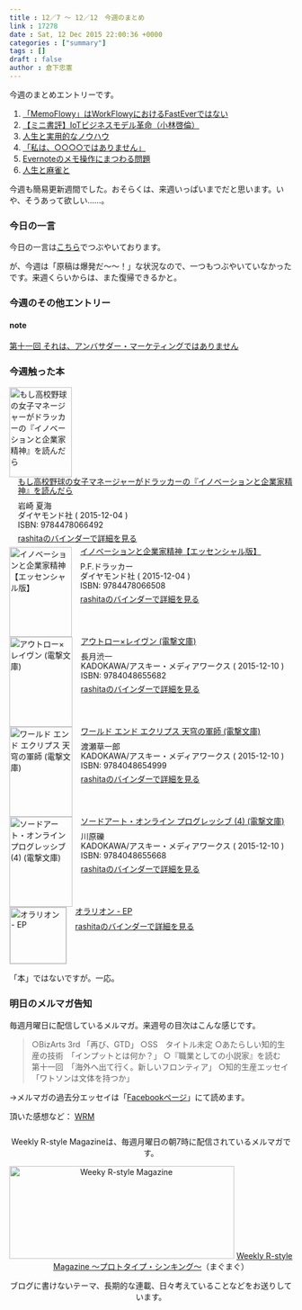 ```yaml
---
title : 12／7 〜 12／12　今週のまとめ
link : 17278
date : Sat, 12 Dec 2015 22:00:36 +0000
categories : ["summary"]
tags : []
draft : false
author : 倉下忠憲
---
```


今週のまとめエントリーです。

<ol>
<li><a href="https://rashita.net/blog/?p=17237">「MemoFlowy」はWorkFlowyにおけるFastEverではない</a></li>
<li><a href="https://rashita.net/blog/?p=17248">【ミニ書評】IoTビジネスモデル革命（小林啓倫）</a></li>
<li><a href="https://rashita.net/blog/?p=17257">人生と実用的なノウハウ</a></li>
<li><a href="https://rashita.net/blog/?p=17260">「私は、○○○○ではありません」</a></li>
<li><a href="https://rashita.net/blog/?p=17266">Evernoteのメモ操作にまつわる問題</a></li>
<li><a href="https://rashita.net/blog/?p=17273">人生と麻雀と</a></li>
</ol>

今週も簡易更新週間でした。おそらくは、来週いっぱいまでだと思います。いや、そうあって欲しい……。

<h3>今日の一言</h3>

今日の一言は<a href="http://twitter.com/rashita2 ">こちら</a>でつぶやいております。

が、今週は「原稿は爆発だ〜〜！」な状況なので、一つもつぶやいていなかったです。来週くらいからは、また復帰できるかと。

<h3>今週のその他エントリー</h3>

<H4>note</H4>

<a href="https://note.mu/rashita/n/n3b95bcdb89d5">第十一回 それは、アンバサダー・マーケティングではありません</a>

<H3>今週触った本</H3>

<div class="mm-middle" style="margin-bottom:0px;"><div class="mm-image" style="float:left;"><a href="http://www.amazon.co.jp/exec/obidos/ASIN/4478066493/rashita1000-22 /ref=nosim" target="_blank"><img src="http://ecx.images-amazon.com/images/I/61bZqanAUWL._SL160_.jpg" alt="もし高校野球の女子マネージャーがドラッカーの『イノベーションと企業家精神』を読んだら" title="もし高校野球の女子マネージャーがドラッカーの『イノベーションと企業家精神』を読んだら" width="111" height="160" border="0" /></a></div><div class="mm-content" style="float:left;margin-left:15px;line-height:120%"><div class="mm-title" style="line-height:120%"><a href="http://www.amazon.co.jp/exec/obidos/ASIN/4478066493/rashita1000-22 /ref=nosim" target="_blank">もし高校野球の女子マネージャーがドラッカーの『イノベーションと企業家精神』を読んだら</a></div><div class="mm-detail" style="margin-top:10px;">岩崎 夏海<br />ダイヤモンド社 ( 2015-12-04 )<br />ISBN: 9784478066492<br /><div style="margin:7px 0px"><a href="http://mediamarker.net/u/rashita/?asin=4478066493" target="_blank">rashitaのバインダーで詳細を見る</a></div></div></div><div style="clear:left"></div></div>

<div class="mm-middle" style="margin-bottom:0px;"><div class="mm-image" style="float:left;"><a href="http://www.amazon.co.jp/exec/obidos/ASIN/4478066507/rashita1000-22 /ref=nosim" target="_blank"><img src="http://ecx.images-amazon.com/images/I/51tSGAS5MzL._SL160_.jpg" alt="イノベーションと企業家精神【エッセンシャル版】" title="イノベーションと企業家精神【エッセンシャル版】" width="111" height="160" border="0" /></a></div><div class="mm-content" style="float:left;margin-left:15px;line-height:120%"><div class="mm-title" style="line-height:120%"><a href="http://www.amazon.co.jp/exec/obidos/ASIN/4478066507/rashita1000-22 /ref=nosim" target="_blank">イノベーションと企業家精神【エッセンシャル版】</a></div><div class="mm-detail" style="margin-top:10px;">P.F.ドラッカー<br />ダイヤモンド社 ( 2015-12-04 )<br />ISBN: 9784478066508<br /><div style="margin:7px 0px"><a href="http://mediamarker.net/u/rashita/?asin=4478066507" target="_blank">rashitaのバインダーで詳細を見る</a></div></div></div><div style="clear:left"></div></div>

<div class="mm-middle" style="margin-bottom:0px;"><div class="mm-image" style="float:left;"><a href="http://www.amazon.co.jp/exec/obidos/ASIN/404865568X/rashita1000-22 /ref=nosim" target="_blank"><img src="http://ecx.images-amazon.com/images/I/61bdHHYNgAL._SL160_.jpg" alt="アウトロー×レイヴン (電撃文庫)" title="アウトロー×レイヴン (電撃文庫)" width="112" height="160" border="0" /></a></div><div class="mm-content" style="float:left;margin-left:15px;line-height:120%"><div class="mm-title" style="line-height:120%"><a href="http://www.amazon.co.jp/exec/obidos/ASIN/404865568X/rashita1000-22 /ref=nosim" target="_blank">アウトロー×レイヴン (電撃文庫)</a></div><div class="mm-detail" style="margin-top:10px;">長月渋一<br />KADOKAWA/アスキー・メディアワークス ( 2015-12-10 )<br />ISBN: 9784048655682<br /><div style="margin:7px 0px"><a href="http://mediamarker.net/u/rashita/?asin=404865568X" target="_blank">rashitaのバインダーで詳細を見る</a></div></div></div><div style="clear:left"></div></div>

<div class="mm-middle" style="margin-bottom:0px;"><div class="mm-image" style="float:left;"><a href="http://www.amazon.co.jp/exec/obidos/ASIN/4048654993/rashita1000-22 /ref=nosim" target="_blank"><img src="http://ecx.images-amazon.com/images/I/61tA%2BPLh1%2BL._SL160_.jpg" alt="ワールド エンド エクリプス 天穹の軍師 (電撃文庫)" title="ワールド エンド エクリプス 天穹の軍師 (電撃文庫)" width="112" height="160" border="0" /></a></div><div class="mm-content" style="float:left;margin-left:15px;line-height:120%"><div class="mm-title" style="line-height:120%"><a href="http://www.amazon.co.jp/exec/obidos/ASIN/4048654993/rashita1000-22 /ref=nosim" target="_blank">ワールド エンド エクリプス 天穹の軍師 (電撃文庫)</a></div><div class="mm-detail" style="margin-top:10px;">渡瀬草一郎<br />KADOKAWA/アスキー・メディアワークス ( 2015-12-10 )<br />ISBN: 9784048654999<br /><div style="margin:7px 0px"><a href="http://mediamarker.net/u/rashita/?asin=4048654993" target="_blank">rashitaのバインダーで詳細を見る</a></div></div></div><div style="clear:left"></div></div>

<div class="mm-middle" style="margin-bottom:0px;"><div class="mm-image" style="float:left;"><a href="http://www.amazon.co.jp/exec/obidos/ASIN/4048655663/rashita1000-22 /ref=nosim" target="_blank"><img src="http://ecx.images-amazon.com/images/I/61FvVlm5qvL._SL160_.jpg" alt="ソードアート・オンライン プログレッシブ (4) (電撃文庫)" title="ソードアート・オンライン プログレッシブ (4) (電撃文庫)" width="112" height="160" border="0" /></a></div><div class="mm-content" style="float:left;margin-left:15px;line-height:120%"><div class="mm-title" style="line-height:120%"><a href="http://www.amazon.co.jp/exec/obidos/ASIN/4048655663/rashita1000-22 /ref=nosim" target="_blank">ソードアート・オンライン プログレッシブ (4) (電撃文庫)</a></div><div class="mm-detail" style="margin-top:10px;">川原礫<br />KADOKAWA/アスキー・メディアワークス ( 2015-12-10 )<br />ISBN: 9784048655668<br /><div style="margin:7px 0px"><a href="http://mediamarker.net/u/rashita/?asin=4048655663" target="_blank">rashitaのバインダーで詳細を見る</a></div></div></div><div style="clear:left"></div></div>

<div class="mm-middle" style="margin-bottom:0px;"><div class="mm-image" style="float:left;"><a href="https://itunes.apple.com/jp/album/orarion-ep/id1062175232" target="_blank"><img src="http://is5.mzstatic.com/image/thumb/Music69/v4/8e/09/d5/8e09d5b7-2b56-2dec-23a7-59f48c5d00c6/source/100x100bb.jpg" alt="オラリオン - EP" title="オラリオン - EP" width="100" height="100" style="border:1px solid #CCCCCC;" /></a>
</div><div class="mm-content" style="float:left;margin-left:15px;line-height:120%"><div class="mm-title" style="line-height:120%"><a href="https://itunes.apple.com/jp/album/orarion-ep/id1062175232" target="_blank">オラリオン - EP</a></div><div class="mm-detail" style="margin-top:10px;"><div style="margin:7px 0px"><a href="http://mediamarker.net/u/rashita/?url=https%3A%2F%2Fitunes.apple.com%2Fjp%2Falbum%2Forarion-ep%2Fid1062175232" target="_blank">rashitaのバインダーで詳細を見る</a></div></div></div><div style="clear:left"></div></div>

「本」ではないですが。一応。

<h3>明日のメルマガ告知</h3>
毎週月曜日に配信しているメルマガ。来週号の目次はこんな感じです。
<blockquote>
○BizArts 3rd 「再び、GTD」
○SS　タイトル未定
○あたらしい知的生産の技術　「インプットとは何か？」
○『職業としての小説家』を読む　第十一回　「海外へ出て行く。新しいフロンティア」
○知的生産エッセイ　「ワトソンは文体を持つか」
</blockquote>
→メルマガの過去分エッセイは「<a href="http://www.facebook.com/home.php#!/rashitaportal">Facebookページ</a>」にて読めます。

頂いた感想など：
<a class="twitter-timeline"  href="https://twitter.com/rashita2/timelines/427262290753097729"  data-widget-id="427265271171010561">WRM</a>
    <script>!function(d,s,id){var js,fjs=d.getElementsByTagName(s)[0],p=/^http:/.test(d.location)?'http':'https';if(!d.getElementById(id)){js=d.createElement(s);js.id=id;js.src=p+"://platform.twitter.com/widgets.js";fjs.parentNode.insertBefore(js,fjs);}}(document,"script","twitter-wjs");</script>

<div style="text-align:center;margin-top:25px;">
Weekly R-style Magazineは、毎週月曜日の朝7時に配信されているメルマガです。

<a href="http://www.mag2.com/m/0001185133.html" target="_blank"><img src="https://rashita.net/blog/wp-content/uploads/2010/09/mmbanner.jpg" alt="Weeky R-style Magazine" width="400" height="165" class="alignnone size-full wp-image-12201" /></a>
<a href="http://www.mag2.com/m/0001185133.html" target="_blank">Weekly R-style Magazine ～プロトタイプ・シンキング～</a>（まぐまぐ）

ブログに書けないテーマ、長期的な連載、日々考えていることなどをお送りしています。
</div>